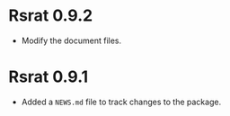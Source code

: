 # Rsrat 0.9.2

* Modify the document files.

# Rsrat 0.9.1

* Added a `NEWS.md` file to track changes to the package.
